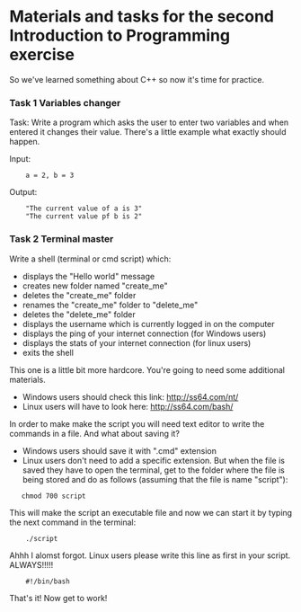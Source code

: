 Materials and tasks for the second Introduction to Programming exercise
=====================

So we've learned something about C++ so now it's time for practice.

### Task 1 Variables changer
Task: Write a program which asks the user to enter two variables and when entered it changes their value.
There's a little example what exactly should happen.

Input: 
```
	a = 2, b = 3
```
Output: 
```
	"The current value of a is 3"
	"The current value pf b is 2"
```


### Task 2 Terminal master

Write a shell (terminal or cmd script) which:
* displays the "Hello world" message
* creates new folder named "create_me"
* deletes the "create_me" folder
* renames the "create_me" folder to "delete_me"
* deletes the "delete_me" folder
* displays the username which is currently logged in on the computer
* displays the ping of your internet connection (for Windows users)
* displays the stats of your internet connection (for linux users)
* exits the shell

This one is a little bit more hardcore. You're going to need some additional materials.
 * Windows users should check this link: http://ss64.com/nt/
 * Linux users will have to look here: http://ss64.com/bash/

In order to make make the script you will need text editor to write the commands in a file.
And what about saving it?
 * Windows users should save it with ".cmd" extension
 * Linux users don't need to add a specific extension. But when the file is saved they have to open the terminal, get to the folder where the file is being stored and do as follows (assuming that the file is name "script"):

 ```
 	chmod 700 script
 ```
This will make the script an executable file and now we can start it by typing the next command in the terminal:

```
	./script
```

Ahhh I alomst forgot. Linux users please write this line as first in your script. ALWAYS!!!!!

```
	#!/bin/bash
```


That's it! Now get to work!